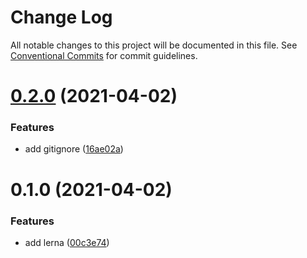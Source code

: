 # Change Log

All notable changes to this project will be documented in this file.
See [Conventional Commits](https://conventionalcommits.org) for commit guidelines.

# [0.2.0](https://github.com/syw123456/lerna-app/compare/feu-ui@0.1.0...feu-ui@0.2.0) (2021-04-02)


### Features

* add gitignore ([16ae02a](https://github.com/syw123456/lerna-app/commit/16ae02a9a207d7cd95c05f3180e1d3deffd9abb5))





# 0.1.0 (2021-04-02)


### Features

* add lerna ([00c3e74](https://github.com/syw123456/lerna-app/commit/00c3e748afb0e5b3430108a8008caa344948ee2c))

